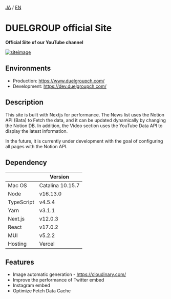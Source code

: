 [JA](README.ja.md) / [EN](README.md)

# DUELGROUP official Site

**Official Site of our YouTube channel**

<a href="https://www.youtube.com/channel/UCE010VqCfjLp7zckSBbFyfw/" target="_blank" rel="noopener noreferrer">
  <img alt="siteimage" src="https://user-images.githubusercontent.com/67569270/140637534-93e5cf14-8553-4e7e-81a7-dcc09953db8c.png" />
</a>

## Environments

- Production: https://www.duelgroupch.com/
- Development: https://dev.duelgroupch.com/

## Description

This site is built with Nextjs for performance.
The News list uses the Notion API (Bata) to Fetch the data, and it can be updated dynamically by changing the Notion DB.
In addition, the Video section uses the YouTube Data API to display the latest information.

In the future, it is currently under development with the goal of configuring all pages with the Notion API.

## Dependency

|            | Version          |
| ---------- | ---------------- |
| Mac OS     | Catalina 10.15.7 |
| Node       | v16.13.0         |
| TypeScript | v4.5.4           |
| Yarn       | v3.1.1           |
| Next.js    | v12.0.3          |
| React      | v17.0.2          |
| MUI        | v5.2.2           |
| Hosting    | Vercel           |

## Features

- Image automatic generation - https://cloudinary.com/
- Improve the performance of Twitter embed
- Instagram embed
- Optimize Fetch Data Cache
